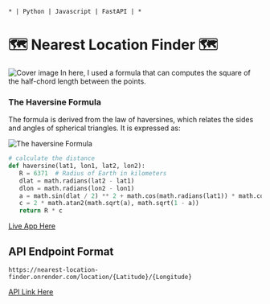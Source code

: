     * | Python | Javascript | FastAPI | *
# 🗺 Nearest Location Finder 🗺
![Cover image](https://github.com/shehandezen/Nearest-location-finder/blob/main/cover.png?raw=true)
In here, I used a formula that can computes the square of the half-chord length between the points.

### The Haversine Formula

The formula is derived from the law of haversines, which relates the sides and angles of spherical triangles. It is expressed as:

![The haversine Formula](https://github.com/shehandezen/Nearest-location-finder/blob/main/formula.PNG?raw=true)

 ```python 
# calculate the distance
def haversine(lat1, lon1, lat2, lon2):
    R = 6371  # Radius of Earth in kilometers
    dlat = math.radians(lat2 - lat1)
    dlon = math.radians(lon2 - lon1)
    a = math.sin(dlat / 2) ** 2 + math.cos(math.radians(lat1)) * math.cos(math.radians(lat2)) * math.sin(dlon / 2) ** 2
    c = 2 * math.atan2(math.sqrt(a), math.sqrt(1 - a))
    return R * c
```

[Live App Here](https://nearest-location-finder-1.onrender.com)

## API Endpoint Format

```
https://nearest-location-finder.onrender.com/location/{Latitude}/{Longitude}
```

[API Link Here](https://nearest-location-finder.onrender.com/location/6/79)
